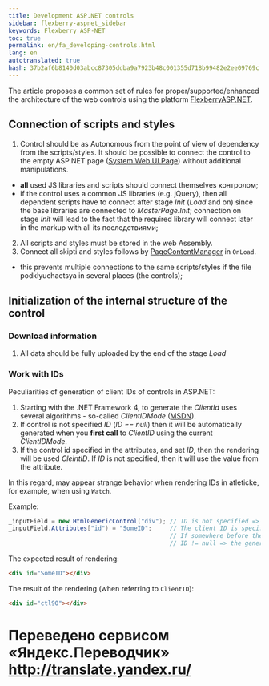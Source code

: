 ```yaml
--- 
title: Development ASP.NET controls 
sidebar: flexberry-aspnet_sidebar 
keywords: Flexberry ASP-NET 
toc: true 
permalink: en/fa_developing-controls.html 
lang: en 
autotranslated: true 
hash: 37b2af6b8140d03abcc87305ddba9a7923b48c001355d718b99482e2ee09769c 
--- 
```


The article proposes a common set of rules for proper/supported/enhanced the architecture of the web controls using the platform [FlexberryASP.NET](fa_flexberry-asp-net.html). 

## Connection of scripts and styles 

1. Control should be as Autonomous from the point of view of dependency from the scripts/styles. It should be possible to connect the control to the empty ASP.NET page ([System.Web.UI.Page](https://msdn.microsoft.com/en-us/library/system.web.ui.page(v=vs.110).aspx)) without additional manipulations. 
* **all** used JS libraries and scripts should connect themselves контролом; 
* if the control uses a common JS libraries (e.g. jQuery), then all dependent scripts have to connect after stage *Init* (*Load* and on) since the base libraries are connected to *MasterPage.Init*; connection on stage *Init* will lead to the fact that the required library will connect later in the markup with all its последствиями; 
2. All scripts and styles must be stored in the web Assembly. 
3. Connect all skipti and styles follows by [PageContentManager](fa_page-content-manager.html) in `OnLoad`. 
* this prevents multiple connections to the same scripts/styles if the file podklyuchaetsya in several places (the controls); 

## Initialization of the internal structure of the control 

### Download information 

1. All data should be fully uploaded by the end of the stage *Load* 

### Work with IDs 

Peculiarities of generation of client IDs of controls in ASP.NET: 

1. Starting with the .NET Framework 4, to generate the *ClientId* uses several algorithms - so-called *ClientIDMode* ([MSDN](https://msdn.microsoft.com/en-us/library/system.web.ui.control.clientidmode.aspx)). 
2. If control is not specified *ID* (*ID == null*) then it will be automatically generated when you **first call** to *ClientID* using the current *ClientIDMode*. 
3. If the control id specified in the attributes, and set *ID*, then the rendering will be used *CleintID*. If *ID* is not specified, then it will use the value from the attribute. 

In this regard, may appear strange behavior when rendering IDs in atleticke, for example, when using `Watch`. 

Example: 

``` csharp
_inputField = new HtmlGenericControl("div"); // ID is not specified => _inputField.ID == null 
_inputField.Attributes["id") = "SomeID";     // The client ID is specified via the HTML attribute. 
                                             // If somewhere before the rendering / the Watch will be called _inputField.ClinetID, 
                                             // ID != null => the generated CleintID will be used. 
``` 

The expected result of rendering: 

```html
<div id="SomeID"></div>
``` 

The result of the rendering (when referring to `ClientID`): 

```html
<div id="ctl90"></div>
```


 # Переведено сервисом «Яндекс.Переводчик» http://translate.yandex.ru/